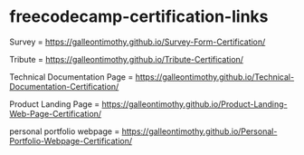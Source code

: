 # freecodecamp-certification-links


Survey = https://galleontimothy.github.io/Survey-Form-Certification/


Tribute = https://galleontimothy.github.io/Tribute-Certification/


Technical Documentation Page = https://galleontimothy.github.io/Technical-Documentation-Certification/

Product Landing Page = https://galleontimothy.github.io/Product-Landing-Web-Page-Certification/

personal portfolio webpage = https://galleontimothy.github.io/Personal-Portfolio-Webpage-Certification/
